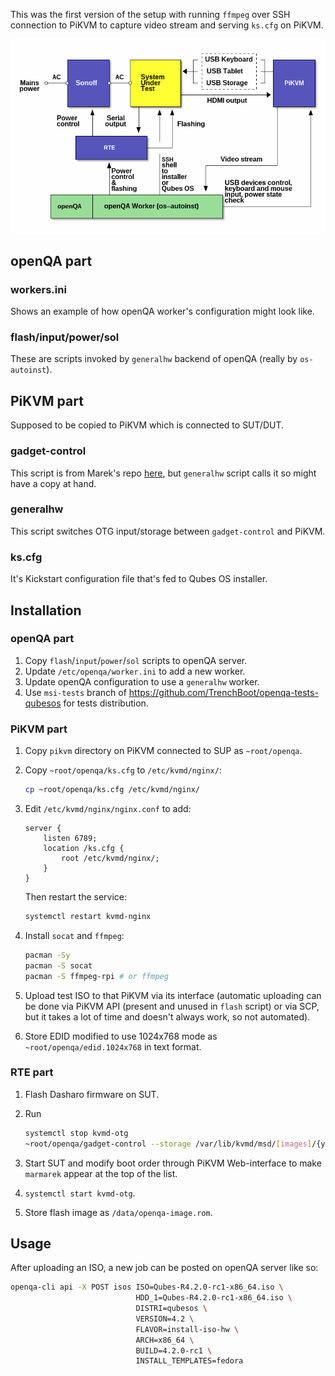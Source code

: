 This was the first version of the setup with running `ffmpeg` over SSH
connection to PiKVM to capture video stream and serving `ks.cfg` on PiKVM.

![Setup diagram](../openqa-qubesos-setup.png)

## openQA part

### workers.ini

Shows an example of how openQA worker's configuration might look like.

### flash/input/power/sol

These are scripts invoked by `generalhw` backend of openQA (really by
`os-autoinst`).

## PiKVM part

Supposed to be copied to PiKVM which is connected to SUT/DUT.

### gadget-control

This script is from Marek's repo [here][gadget-control], but `generalhw` script
calls it so might have a copy at hand.

### generalhw

This script switches OTG input/storage between `gadget-control` and
PiKVM.

### ks.cfg

It's Kickstart configuration file that's fed to Qubes OS installer.

[gadget-control]: https://github.com/QubesOS/tests-hw-setup/blob/aab12ae18820dda692637ef29856f7e53a8221c9/states/openqa-cmds/gadget-control

## Installation

### openQA part

1. Copy `flash`/`input`/`power`/`sol` scripts to openQA server.
2. Update `/etc/openqa/worker.ini` to add a new worker.
3. Update openQA configuration to use a `generalhw` worker.
4. Use `msi-tests` branch of
   <https://github.com/TrenchBoot/openqa-tests-qubesos> for tests distribution.

### PiKVM part

1. Copy `pikvm` directory on PiKVM connected to SUP as `~root/openqa`.
2. Copy `~root/openqa/ks.cfg` to `/etc/kvmd/nginx/`:

   ```bash
   cp ~root/openqa/ks.cfg /etc/kvmd/nginx/
   ```

3. Edit `/etc/kvmd/nginx/nginx.conf` to add:

   ```nginx
   server {
       listen 6789;
       location /ks.cfg {
           root /etc/kvmd/nginx/;
       }
   }
   ```

   Then restart the service:

   ```bash
   systemctl restart kvmd-nginx
   ```

4. Install `socat` and `ffmpeg`:

   ```bash
   pacman -Sy
   pacman -S socat
   pacman -S ffmpeg-rpi # or ffmpeg
   ```

5. Upload test ISO to that PiKVM via its interface (automatic uploading can be
   done via PiKVM API (present and unused in `flash` script) or via SCP, but it
   takes a lot of time and doesn't always work, so not automated).
6. Store EDID modified to use 1024x768 mode as `~root/openqa/edid.1024x768` in
   text format.

### RTE part

1. Flash Dasharo firmware on SUT.
2. Run

   ```bash
   systemctl stop kvmd-otg
   ~root/openqa/gadget-control --storage /var/lib/kvmd/msd/[images]/{your.iso}
   ```

3. Start SUT and modify boot order through PiKVM Web-interface to make
   `marmarek` appear at the top of the list.
4. `systemctl start kvmd-otg`.
5. Store flash image as `/data/openqa-image.rom`.

## Usage

After uploading an ISO, a new job can be posted on openQA server like so:

```bash
openqa-cli api -X POST isos ISO=Qubes-R4.2.0-rc1-x86_64.iso \
                            HDD_1=Qubes-R4.2.0-rc1-x86_64.iso \
                            DISTRI=qubesos \
                            VERSION=4.2 \
                            FLAVOR=install-iso-hw \
                            ARCH=x86_64 \
                            BUILD=4.2.0-rc1 \
                            INSTALL_TEMPLATES=fedora
```
